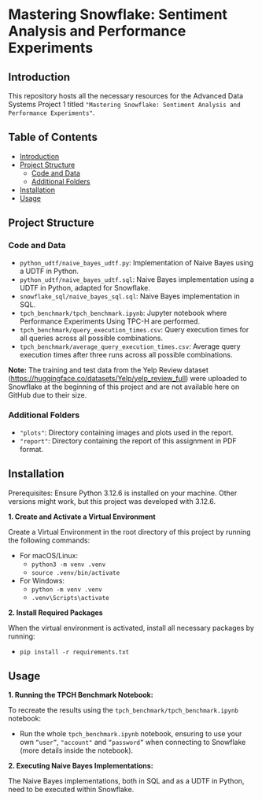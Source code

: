 # Mastering Snowflake: Sentiment Analysis and Performance Experiments

## Introduction
This repository hosts all the necessary resources for the Advanced Data Systems Project 1 titled  ``"Mastering Snowflake: Sentiment Analysis and Performance Experiments"``.

## Table of Contents
- [Introduction](#introduction)
- [Project Structure](#project-structure)
  - [Code and Data](#code-and-data)
  - [Additional Folders](#additional-folders)
- [Installation](#installation)
- [Usage](#usage)

## Project Structure

### Code and Data
- `python_udtf/naive_bayes_udtf.py`: Implementation of Naive Bayes using a UDTF in Python.
- `python_udtf/naive_bayes_udtf.sql`: Naive Bayes implementation using a UDTF in Python, adapted for Snowflake.
- `snowflake_sql/naive_bayes_sql.sql`: Naive Bayes implementation in SQL.
- `tpch_benchmark/tpch_benchmark.ipynb`: Jupyter notebook where Performance Experiments Using TPC-H are performed.
- `tpch_benchmark/query_execution_times.csv`: Query execution times for all queries across all possible combinations.
- `tpch_benchmark/average_query_execution_times.csv`: Average query execution times after three runs across all possible combinations.

**Note:** The training and test data from the Yelp Review dataset (https://huggingface.co/datasets/Yelp/yelp_review_full) were uploaded to Snowflake at the beginning of this project and are not available here on GitHub due to their size.

### Additional Folders
- `"plots"`: Directory containing images and plots used in the report.
- `"report"`: Directory containing the report of this assignment in PDF format.

## Installation
Prerequisites: Ensure Python 3.12.6 is installed on your machine. Other versions might work, but this project was developed with 3.12.6.

**1. Create and Activate a Virtual Environment**

Create a Virtual Environment in the root directory of this project by running the following commands:
  - For macOS/Linux:
      - ``python3 -m venv .venv``
      - ``source .venv/bin/activate``
  - For Windows:
      - ``python -m venv .venv``
      - ``.venv\Scripts\activate``

**2. Install Required Packages**

When the virtual environment is activated, install all necessary packages by running:
  - `pip install -r requirements.txt`

## Usage
**1. Running the TPCH Benchmark Notebook:**

To recreate the results using the ``tpch_benchmark/tpch_benchmark.ipynb`` notebook:

  - Run the whole `tpch_benchmark.ipynb` notebook, ensuring to use your own ``“user”``, ``"account"`` and ``“password”`` when connecting to Snowflake (more details inside the notebook).

**2.	Executing Naive Bayes Implementations:**

The Naive Bayes implementations, both in SQL and as a UDTF in Python, need to be executed within Snowflake.